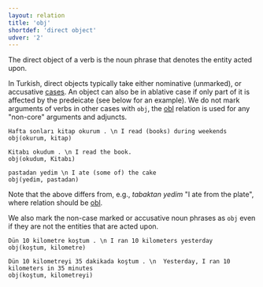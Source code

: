 ```yaml
---
layout: relation
title: 'obj'
shortdef: 'direct object'
udver: '2'
---
```


The direct object of a verb is the noun phrase that denotes the entity
acted upon.

In Turkish, direct objects typically take
either nominative (unmarked), or accusative [cases](tr-feat/Case).
An object can also be in ablative case if only part of it is 
affected by the predeicate (see below for an example).
We do not mark arguments of verbs in other cases with ``obj``,
the [obl]() relation is used for any "non-core" arguments and adjuncts.

~~~ sdparse
Hafta sonları kitap okurum . \n I read (books) during weekends
obj(okurum, kitap)
~~~

~~~ sdparse
Kitabı okudum . \n I read the book.
obj(okudum, Kitabı)
~~~

~~~ sdparse
pastadan yedim \n I ate (some of) the cake
obj(yedim, pastadan)
~~~
Note that the above differs from, e.g.,
_tabaktan yedim_ "I ate from the plate",
where relation should be [obl]().

We also mark the non-case marked or accusative noun phrases as ``obj``
even if they are not the entities that are acted upon.

~~~ sdparse
Dün 10 kilometre koştum . \n I ran 10 kilometers yesterday
obj(koştum, kilometre)
~~~

~~~ sdparse
Dün 10 kilometreyi 35 dakikada koştum . \n  Yesterday, I ran 10 kilometers in 35 minutes
obj(koştum, kilometreyi)
~~~
<!-- Interlanguage links updated Čt lis 12 09:43:35 CET 2020 -->
